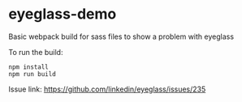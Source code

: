 # eyeglass-demo
Basic webpack build for sass files to show a problem with eyeglass

To run the build:

```
npm install
npm run build
```

Issue link: https://github.com/linkedin/eyeglass/issues/235
